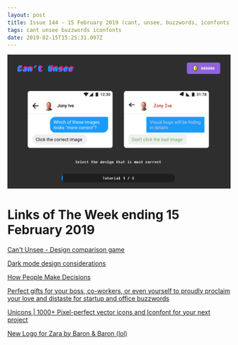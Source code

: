 ```yaml
---
layout: post
title: Issue 144 - 15 February 2019 (cant, unsee, buzzwords, iconfonts)
tags: cant unsee buzzwords iconfonts
date: 2019-02-15T15:25:31.097Z
---
```

![Can't Unsee](/assets/uploads/issue-144.png "Can't Unsee")

# Links of The Week ending 15 February 2019

<a href="https://cantunsee.space" title="Can't Unsee" alt="Can't Unsee" target="_blank">Can't Unsee - Design comparison game</a>

<a href="https://www.kooslooijesteijn.net/blog/dark-mode-design-considerations" title="Dark mode design considerations" alt="Dark mode design considerations" target="_blank">Dark mode design considerations</a>

<a href="https://www.smashingmagazine.com/2019/02/human-decision-making/" title="How People Make Decisions" alt="How People Make Decisions" target="_blank">How People Make Decisions</a>

<a href="https://bzzwrds.com/" title="Perfect gifts for your boss, co-workers, or even yourself to proudly proclaim your love and distaste for startup and office buzzwords" alt="Perfect gifts for your boss, co-workers, or even yourself to proudly proclaim your love and distaste for startup and office buzzwords" target="_blank">Perfect gifts for your boss, co-workers, or even yourself to proudly proclaim your love and distaste for startup and office buzzwords</a>

<a href="https://iconscout.com/unicons" title="Unicons | 1000+ Pixel-perfect vector icons and Iconfont for your next project" alt="Unicons | 1000+ Pixel-perfect vector icons and Iconfont for your next project" target="_blank">Unicons | 1000+ Pixel-perfect vector icons and Iconfont for your next project</a>

<a href="https://www.underconsideration.com/brandnew/archives/new_logo_for_zara_by_baron_baron.php" title="New Logo for Zara by Baron & Baron (lol)" target="_blank" alt="New Logo for Zara by Baron & Baron (lol)">New Logo for Zara by Baron & Baron (lol)</a>